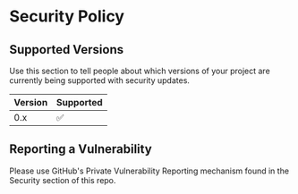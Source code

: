 # Security Policy

## Supported Versions

Use this section to tell people about which versions of your project are
currently being supported with security updates.

| Version | Supported          |
|---------|--------------------|
| 0.x     | :white_check_mark: |


## Reporting a Vulnerability

Please use GitHub's Private Vulnerability Reporting mechanism found in the Security section of this repo.
